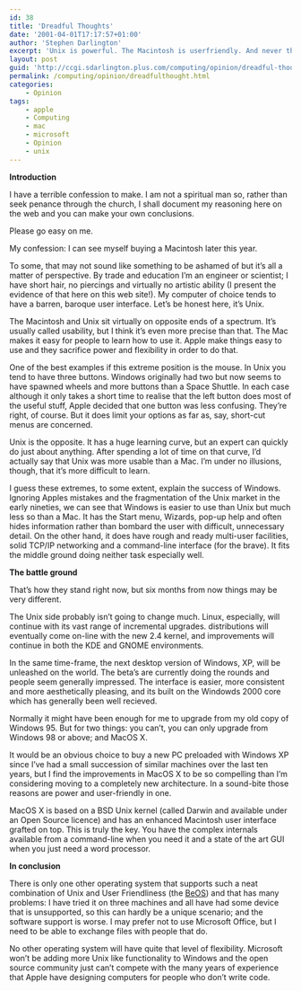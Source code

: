 ```yaml
---
id: 38
title: 'Dreadful Thoughts'
date: '2001-04-01T17:17:57+01:00'
author: 'Stephen Darlington'
excerpt: 'Unix is powerful. The Macintosh is userfriendly. And never the twain shall meet. '
layout: post
guid: 'http://ccgi.sdarlington.plus.com/computing/opinion/dreadful-thoughts.html'
permalink: /computing/opinion/dreadfulthought.html
categories:
    - Opinion
tags:
    - apple
    - Computing
    - mac
    - microsoft
    - Opinion
    - unix
---
```


**Introduction**

I have a terrible confession to make. I am not a spiritual man so, rather than seek penance through the church, I shall document my reasoning here on the web and you can make your own conclusions.

Please go easy on me.

My confession: I can see myself buying a Macintosh later this year.

To some, that may not sound like something to be ashamed of but it’s all a matter of perspective. By trade and education I’m an engineer or scientist; I have short hair, no piercings and virtually no artistic ability (I present the evidence of that here on this web site!). My computer of choice tends to have a barren, baroque user interface. Let’s be honest here, it’s Unix.

The Macintosh and Unix sit virtually on opposite ends of a spectrum. It’s usually called usability, but I think it’s even more precise than that. The Mac makes it easy for people to learn how to use it. Apple make things easy to use and they sacrifice power and flexibility in order to do that.

One of the best examples if this extreme position is the mouse. In Unix you tend to have three buttons. Windows originally had two but now seems to have spawned wheels and more buttons than a Space Shuttle. In each case although it only takes a short time to realise that the left button does most of the useful stuff, Apple decided that one button was less confusing. They’re right, of course. But it does limit your options as far as, say, short-cut menus are concerned.

Unix is the opposite. It has a huge learning curve, but an expert can quickly do just about anything. After spending a lot of time on that curve, I’d actually say that Unix was more usable than a Mac. I’m under no illusions, though, that it’s more difficult to learn.

I guess these extremes, to some extent, explain the success of Windows. Ignoring Apples mistakes and the fragmentation of the Unix market in the early nineties, we can see that Windows is easier to use than Unix but much less so than a Mac. It has the Start menu, Wizards, pop-up help and often hides information rather than bombard the user with difficult, unnecessary detail. On the other hand, it does have rough and ready multi-user facilities, solid TCP/IP networking and a command-line interface (for the brave). It fits the middle ground doing neither task especially well.

**The battle ground**

That’s how they stand right now, but six months from now things may be very different.

The Unix side probably isn’t going to change much. Linux, especially, will continue with its vast range of incremental upgrades. distributions will eventually come on-line with the new 2.4 kernel, and improvements will continue in both the KDE and GNOME environments.

In the same time-frame, the next desktop version of Windows, XP, will be unleashed on the world. The beta’s are currently doing the rounds and people seem generally impressed. The interface is easier, more consistent and more aesthetically pleasing, and its built on the Windowds 2000 core which has generally been well recieved.

Normally it might have been enough for me to upgrade from my old copy of Windows 95. But for two things: you can’t, you can only upgrade from Windows 98 or above; and MacOS X.

It would be an obvious choice to buy a new PC preloaded with Windows XP since I’ve had a small succession of similar machines over the last ten years, but I find the improvements in MacOS X to be so compelling than I’m considering moving to a completely new architecture. In a sound-bite those reasons are power and user-friendly in one.

MacOS X is based on a BSD Unix kernel (called Darwin and available under an Open Source licence) and has an enhanced Macintosh user interface grafted on top. This is truly the key. You have the complex internals available from a command-line when you need it and a state of the art GUI when you just need a word processor.

**In conclusion**

There is only one other operating system that supports such a neat combination of Unix and User Friendliness (the [BeOS](http://www.be.com/)) and that has many problems: I have tried it on three machines and all have had some device that is unsupported, so this can hardly be a unique scenario; and the software support is worse. I may prefer not to use Microsoft Office, but I need to be able to exchange files with people that do.

No other operating system will have quite that level of flexibility. Microsoft won’t be adding more Unix like functionality to Windows and the open source community just can’t compete with the many years of experience that Apple have designing computers for people who don’t write code.